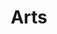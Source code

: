 ---
title: "Arts"
permalink: /categories/arts/
layout: category
#author_profile: true
taxonomy: arts
---